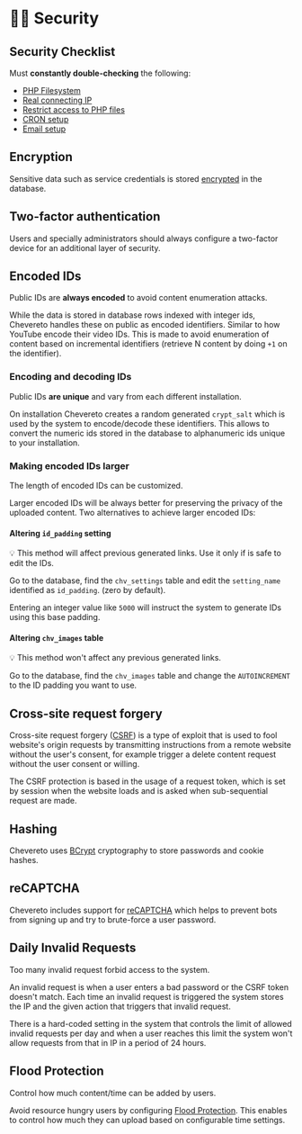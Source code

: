 # 👮‍♀️ Security

## Security Checklist

Must **constantly double-checking** the following:

* [PHP Filesystem](../stack/php.md#php-filesystem)
* [Real connecting IP](../stack/web-server.md#real-connecting-ip)
* [Restrict access to PHP files](../stack/web-server.md#restrict-direct-access-to-php-files)
* [CRON setup](../stack/cron.md)
* [Email setup](https://v4-admin.chevereto.com/settings/email.html)

## Encryption

Sensitive data such as service credentials is stored [encrypted](encryption.md) in the database.

## Two-factor authentication

Users and specially administrators should always configure a two-factor device for an additional layer of security.

## Encoded IDs

Public IDs are **always encoded** to avoid content enumeration attacks.

While the data is stored in database rows indexed with integer ids, Chevereto handles these on public as encoded identifiers. Similar to how YouTube encode their video IDs. This is made to avoid enumeration of content based on incremental identifiers (retrieve N content by doing `+1` on the identifier).

### Encoding and decoding IDs

Public IDs **are unique** and vary from each different installation.

On installation Chevereto creates a random generated `crypt_salt` which is used by the system to encode/decode these identifiers. This allows to convert the numeric ids stored in the database to alphanumeric ids unique to your installation.

### Making encoded IDs larger

The length of encoded IDs can be customized.

Larger encoded IDs will be always better for preserving the privacy of the uploaded content. Two alternatives to achieve larger encoded IDs:

#### Altering `id_padding` setting

💡 This method will affect previous generated links. Use it only if is safe to edit the IDs.

Go to the database, find the `chv_settings` table and edit the `setting_name` identified as `id_padding`. (zero by default).

Entering an integer value like `5000` will instruct the system to generate IDs using this base padding.

#### Altering `chv_images` table

💡 This method won't affect any previous generated links.

Go to the database, find the `chv_images` table and change the `AUTOINCREMENT` to the ID padding you want to use.

## Cross-site request forgery

Cross-site request forgery ([CSRF](https://en.wikipedia.org/wiki/Cross-site_request_forgery)) is a type of exploit that is used to fool website's origin requests by transmitting instructions from a remote website without the user's consent, for example trigger a delete content request without the user consent or willing.

The CSRF protection is based in the usage of a request token, which is set by session when the website loads and is asked when sub-sequential request are made.

## Hashing

Chevereto uses [BCrypt](https://en.wikipedia.org/wiki/Bcrypt) cryptography to store passwords and cookie hashes.

## reCAPTCHA

Chevereto includes support for [reCAPTCHA](https://v4-admin.chevereto.com/settings/external-services.html#recaptcha) which helps to prevent bots from signing up and try to brute-force a user password.

## Daily Invalid Requests

Too many invalid request forbid access to the system.

An invalid request is when a user enters a bad password or the CSRF token doesn't match. Each time an invalid request is triggered the system stores the IP and the given action that triggers that invalid request.

There is a hard-coded setting in the system that controls the limit of allowed invalid requests per day and when a user reaches this limit the system won't allow requests from that in IP in a period of 24 hours.

## Flood Protection

Control how much content/time can be added by users.

Avoid resource hungry users by configuring [Flood Protection](https://v4-admin.chevereto.com/settings/flood-protection.html). This enables to control how much they can upload based on configurable time settings.
